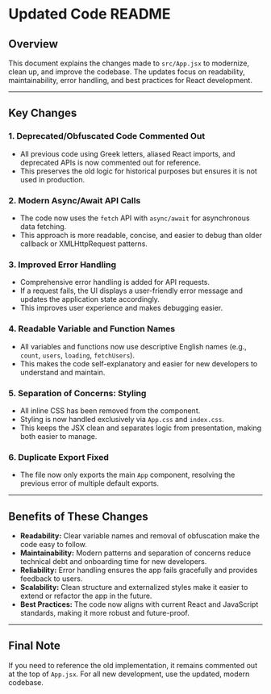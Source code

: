 # Updated Code README

## Overview
This document explains the changes made to `src/App.jsx` to modernize, clean up, and improve the codebase. The updates focus on readability, maintainability, error handling, and best practices for React development.

---

## Key Changes

### 1. Deprecated/Obfuscated Code Commented Out
- All previous code using Greek letters, aliased React imports, and deprecated APIs is now commented out for reference.
- This preserves the old logic for historical purposes but ensures it is not used in production.

### 2. Modern Async/Await API Calls
- The code now uses the `fetch` API with `async/await` for asynchronous data fetching.
- This approach is more readable, concise, and easier to debug than older callback or XMLHttpRequest patterns.

### 3. Improved Error Handling
- Comprehensive error handling is added for API requests.
- If a request fails, the UI displays a user-friendly error message and updates the application state accordingly.
- This improves user experience and makes debugging easier.

### 4. Readable Variable and Function Names
- All variables and functions now use descriptive English names (e.g., `count`, `users`, `loading`, `fetchUsers`).
- This makes the code self-explanatory and easier for new developers to understand and maintain.

### 5. Separation of Concerns: Styling
- All inline CSS has been removed from the component.
- Styling is now handled exclusively via `App.css` and `index.css`.
- This keeps the JSX clean and separates logic from presentation, making both easier to manage.

### 6. Duplicate Export Fixed
- The file now only exports the main `App` component, resolving the previous error of multiple default exports.

---

## Benefits of These Changes

- **Readability:** Clear variable names and removal of obfuscation make the code easy to follow.
- **Maintainability:** Modern patterns and separation of concerns reduce technical debt and onboarding time for new developers.
- **Reliability:** Error handling ensures the app fails gracefully and provides feedback to users.
- **Scalability:** Clean structure and externalized styles make it easier to extend or refactor the app in the future.
- **Best Practices:** The code now aligns with current React and JavaScript standards, making it more robust and future-proof.

---

## Final Note
If you need to reference the old implementation, it remains commented out at the top of `App.jsx`. For all new development, use the updated, modern codebase.
